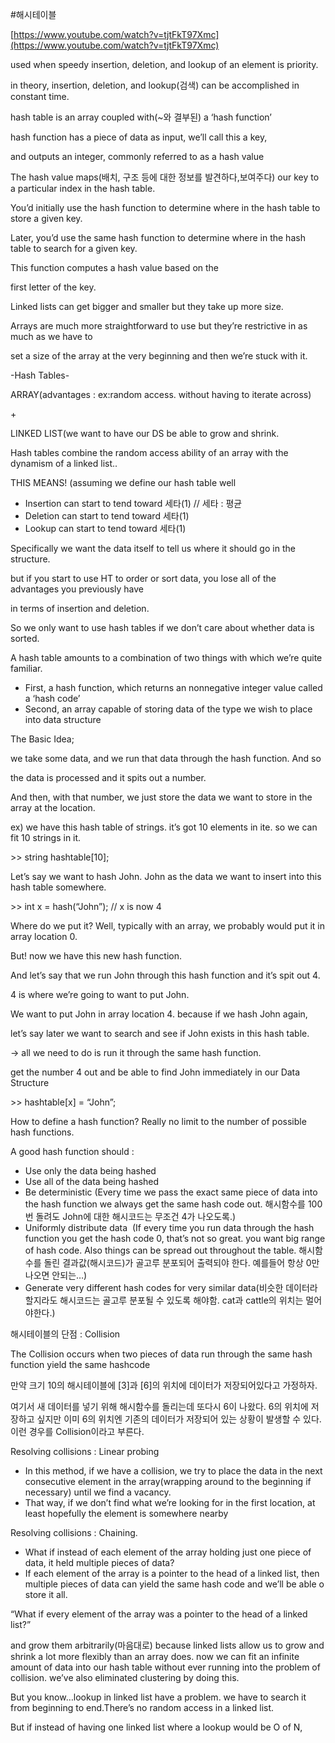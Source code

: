 #해시테이블

[https://www.youtube.com/watch?v=tjtFkT97Xmc](https://www.youtube.com/watch?v=tjtFkT97Xmc)

used when speedy insertion, deletion, and lookup of an element is priority. 

in theory, insertion, deletion, and lookup(검색) can be accomplished in constant time.

hash table is an array coupled with(~와 결부된) a ‘hash function’

hash function has a piece of data as input, we’ll call this a key, 

and outputs an integer, commonly referred to as a hash value

The hash value maps(배치, 구조 등에 대한 정보를 발견하다,보여주다) our key to a particular index in the hash table.

You’d initially use the hash function to determine where in the hash table to store a given key.

Later, you’d use the same hash function to determine where in the hash table to search for a given key.

This function computes a hash value based on the

first letter of the key.

Linked lists can get bigger and smaller but they take up more size.

Arrays are much more straightforward to use but they’re restrictive in as much as we have to

set a size of the array at the very beginning and then we’re stuck with it.

-Hash Tables-

ARRAY(advantages : ex:random access. without having to iterate across) 

+ 

LINKED LIST(we want to have our DS be able to grow and shrink.

Hash tables combine the random access ability of an array with the dynamism of a linked list..

THIS MEANS! (assuming we define our hash table well

- Insertion can start to tend toward 세타(1) // 세타 : 평균
- Deletion can start to tend toward 세타(1)
- Lookup can start to tend toward 세타(1)

Specifically we want the data itself to tell us where it should go in the structure.

but if you start to use HT to order or sort data, you lose all of the advantages you previously have

in terms of insertion and deletion. 

So we only want to use hash tables if we don’t care about whether data is sorted.

A hash table amounts to a combination of two things with which we’re quite familiar.

- First, a hash function, which returns an nonnegative integer value called a ‘hash code’
- Second, an array capable of storing data of the type we wish to place into data structure

The Basic Idea;

we take some data, and we run that data through the hash function. And so

the data is processed and it spits out a number.

And then, with that number, we just store the data we want to store in the array at the location. 

ex) we have this hash table of strings. it’s got 10 elements in ite. so we can fit 10 strings in it.

\>> string hashtable[10];

Let’s say we want to hash John. John as the data we want to insert into this hash table somewhere.

\>> int x = hash(“John”); // x is now 4

Where do we put it? Well, typically with an array, we probably would put it in array location 0.

But! now we have this new hash function. 

And let’s say that we run John through this hash function and it’s spit out 4.

4 is where we’re going to want to put John. 

We want to put John in array location 4. because if we hash John again, 

let’s say later we want to search and see if John exists in this hash table.

-> all we need to do is run it through the same hash function. 

get the number 4 out and be able to find John immediately in our Data Structure

\>> hashtable[x] = “John”;

How to define a hash function? Really no limit to the number of possible hash functions.

A good hash function should : 

- Use only the data being hashed
- Use all of the data being hashed
- Be deterministic (Every time we pass the exact same piece of data into the hash function we always get the same hash code out. 해시함수를 100번 돌려도 John에 대한 해시코드는 무조건 4가 나오도록.)
- Uniformly distribute data  (If every time you run data through the hash function you get the hash code 0, that’s not so great. you want big range of hash code. Also things can be spread out throughout the table. 해시함수를 돌린 결과값(해시코드)가 골고루 분포되어 출력되야 한다. 예를들어 항상 0만 나오면 안되는…)
- Generate very different hash codes for very similar data(비슷한 데이터라 할지라도 해시코드는 골고루 분포될 수 있도록 해야함. cat과 cattle의 위치는 멀어야한다.)

해시테이블의 단점 : Collision

The Collision occurs when two pieces of data run through the same hash function yield the same hashcode

만약 크기 10의 해시테이블에 [3]과 [6]의 위치에 데이터가 저장되어있다고 가정하자. 

여기서 새 데이터를 넣기 위해 해시함수를 돌리는데 또다시 6이 나왔다. 6의 위치에 저장하고 싶지만 이미 6의 위치엔 기존의 데이터가 저장되어 있는 상황이 발생할 수 있다. 이런 경우를 Collision이라고 부른다.

Resolving collisions : Linear probing

- In this method, if we have a collision, we try to place the data in the next consecutive element in the array(wrapping around to the beginning if necessary) until we find a vacancy.
- That way, if we don’t find what we’re looking for in the first location, at least hopefully the element is somewhere nearby

Resolving collisions : Chaining.

- What if instead of each element of the array holding just one piece of data, it held multiple pieces of data?
- If each element of the array is a pointer to the head of a linked list, then multiple pieces of data can yield the same hash code and we’ll be able o store it all.

“What if every element of the array was a pointer to the head of a linked list?”

and grow them arbitrarily(마음대로) because linked lists allow us to grow and shrink a lot more flexibly than an array does. now we can fit an infinite amount of data into our hash table without ever running into the problem of collision. we’ve also eliminated clustering by doing this. 

But you know…lookup in linked list have a problem. we have to search it from beginning to end.There’s no random access in a linked list. 

But if instead of having one linked list where a lookup would be O of N,
